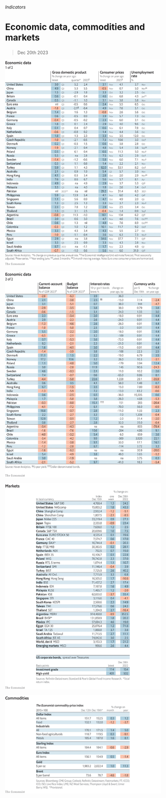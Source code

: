 ###### Indicators

# Economic data, commodities and markets 

#####  

> Dec 20th 2023 

![image](images/20231223_INT101.png) 


![image](images/20231223_INT102.png) 


![image](images/20231223_INT201.png) 


![image](images/20231223_INT401.png) 


